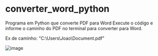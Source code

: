 # converter_word_python
Programa em Python que converte PDF para Word
Execute o código e informe o caminho do PDF no terminal para converter para Word.

Ex de caminho:
"C:\Users\Joao\Document.pdf"


![image](https://github.com/JoaoEnrique/converter_word_python/assets/87030375/3ac2fc31-66ba-40ab-963a-f70761784b31)
